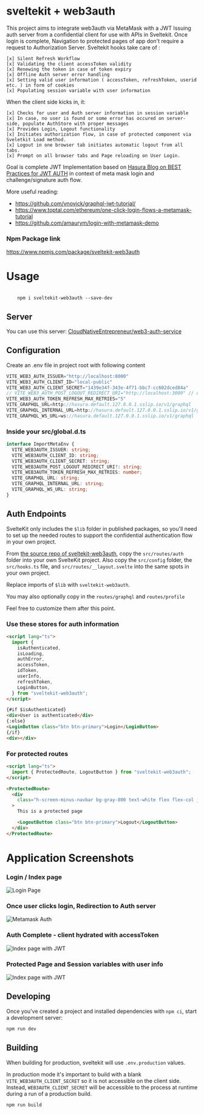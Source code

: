 # sveltekit + web3auth

This project aims to integrate web3auth via MetaMask with a JWT Issuing auth server from a confidential client for use with APIs in Sveltekit. Once login is complete, Navigation to protected pages of app don't require a request to Authorization Server. Sveltekit hooks take care of :

    [x] Silent Refresh Workflow
    [x] Validating the client accessToken validity
    [x] Renewing the token in case of token expiry
    [x] Offline Auth server error handling
    [x] Setting valid user information ( accessToken, refreshToken, userid etc. ) in form of cookies
    [x] Populating session variable with user information

When the client side kicks in, it:

    [x] Checks for user and Auth server information in session variable
    [x] In case, no user is found or some error has occured on server-side, populate AuthStore with proper messages
    [x] Provides Login, Logout functionality
    [x] Initiates authorization flow, in case of protected component via Sveletkit Load method.
    [x] Logout in one browser tab initiates automatic logout from all tabs.
    [x] Prompt on all browser tabs and Page reloading on User Login.

Goal is complete JWT Implementation based on [Hasura Blog on BEST Practices for JWT AUTH](https://hasura.io/blog/best-practices-of-using-jwt-with-graphql/) in context of meta mask login and challenge/signature auth flow.

More useful reading:

- https://github.com/vnovick/graphql-jwt-tutorial/
- https://www.toptal.com/ethereum/one-click-login-flows-a-metamask-tutorial
- https://github.com/amaurym/login-with-metamask-demo

### Npm Package link

https://www.npmjs.com/package/sveltekit-web3auth

# Usage

<code>
    npm i sveltekit-web3auth --save-dev
</code>

## Server

You can use this server: [CloudNativeEntrepreneur/web3-auth-service](https://github.com/CloudNativeEntrepreneur/web3-auth-service)

## Configuration

Create an .env file in project root with following content

```ts
VITE_WEB3_AUTH_ISSUER="http://localhost:8000"
VITE_WEB3_AUTH_CLIENT_ID="local-public"
VITE_WEB3_AUTH_CLIENT_SECRET="1439e34f-343e-4f71-bbc7-cc602dced84a"
// VITE_WEB3_AUTH_POST_LOGOUT_REDIRECT_URI="http://localhost:3000" // optional, just set to enable
VITE_WEB3_AUTH_TOKEN_REFRESH_MAX_RETRIES="5"
VITE_GRAPHQL_URL=http://hasura.default.127.0.0.1.sslip.io/v1/graphql
VITE_GRAPHQL_INTERNAL_URL=http://hasura.default.127.0.0.1.sslip.io/v1/graphql
VITE_GRAPHQL_WS_URL=ws://hasura.default.127.0.0.1.sslip.io/v1/graphql
```

### Inside your src/global.d.ts

```ts
interface ImportMetaEnv {
  VITE_WEB3AUTH_ISSUER: string;
  VITE_WEB3AUTH_CLIENT_ID: string;
  VITE_WEB3AUTH_CLIENT_SECRET: string;
  VITE_WEB3AUTH_POST_LOGOUT_REDIRECT_URI?: string;
  VITE_WEB3AUTH_TOKEN_REFRESH_MAX_RETRIES: number;
  VITE_GRAPHQL_URL: string;
  VITE_GRAPHQL_INTERNAL_URL: string;
  VITE_GRAPHQL_WS_URL: string;
}
```

## Auth Endpoints

SvelteKit only includes the `$lib` folder in published packages, so you'll need to set up the needed routes to support the confidential authentication flow in your own project.

From [the source repo of sveltekit-web3auth](https://github.com/CloudNativeEntrepreneur/sveltekit-web3auth), copy the `src/routes/auth` folder into your own SvelteKit project. Also copy the `src/config` folder, the `src/hooks.ts` file, and `src/routes/__layout.svelte` into the same spots in your own project.

Replace imports of `$lib` with `sveltekit-web3auth`.

You may also optionally copy in the `routes/graphql` and `routes/profile`

Feel free to customize them after this point.

### Use these stores for auth information

```html
<script lang="ts">
  import {
    isAuthenticated,
    isLoading,
    authError,
    accessToken,
    idToken,
    userInfo,
    refreshToken,
    LoginButton,
  } from "sveltekit-web3auth";
</script>

{#if $isAuthenticated}
<div>User is authenticated</div>
{:else}
<LoginButton class="btn btn-primary">Login</LoginButton>
{/if}
<div></div>
```

### For protected routes

```html
<script lang="ts">
  import { ProtectedRoute, LogoutButton } from "sveltekit-web3auth";
</script>

<ProtectedRoute>
  <div
    class="h-screen-minus-navbar bg-gray-800 text-white flex flex-col justify-center items-center w-full"
  >
    This is a protected page

    <LogoutButton class="btn btn-primary">Logout</LogoutButton>
  </div>
</ProtectedRoute>
```

# Application Screenshots

### Login / Index page

![Login Page](https://github.com/CloudNativeEntrepreneur/sveltekit-web3auth/blob/main/docs/web3auth/1.png?raw=true)

### Once user clicks login, Redirection to Auth server

![Metamask Auth](https://github.com/CloudNativeEntrepreneur/sveltekit-web3auth/blob/main/docs/web3auth/2.png?raw=true)

### Auth Complete - client hydrated with accessToken

![Index page with JWT](https://github.com/CloudNativeEntrepreneur/sveltekit-web3auth/blob/main/docs/web3auth/3.png?raw=true)

### Protected Page and Session variables with user info

![Index page with JWT](https://github.com/CloudNativeEntrepreneur/sveltekit-web3auth/blob/main/docs/web3auth/4.png?raw=true)

## Developing

Once you've created a project and installed dependencies with `npm ci`, start a development server:

```bash
npm run dev
```

## Building

When building for production, sveltekit will use `.env.production` values.

In production mode it's important to build with a blank `VITE_WEB3AUTH_CLIENT_SECRET` so it is not accessible on the client side. Instead, `WEB3AUTH_CLIENT_SECRET` will be accessible to the process at runtime during a run of a production build.

```bash
npm run build
```
